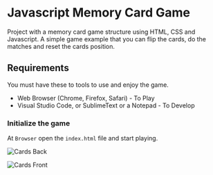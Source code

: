 # Javascript Memory Card Game

Project with a memory card game structure using HTML, CSS and Javascript.
A simple game example that you can flip the cards, do the matches and reset the cards position.

## Requirements
You must have these to tools to use and enjoy the game.
* Web Browser (Chrome, Firefox, Safari) - To Play
* Visual Studio Code, or SublimeText or a Notepad - To Develop

### Initialize the game
At `Browser` open the `index.html` file and start playing.

![Cards Back](https://github.com/souluizleme/js-memory-game/blob/master/Screenshot_Memory%20Game.png)

![Cards Front](https://github.com/souluizleme/js-memory-game/blob/master/Screenshot_%20Memory%20Game_Playing.png)
